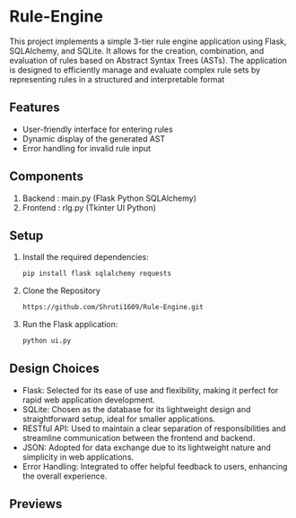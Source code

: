 # Rule-Engine
 This project implements a simple 3-tier rule engine application using Flask, SQLAlchemy, and SQLite. It allows for the creation, combination, and evaluation of rules based on Abstract Syntax Trees (ASTs). The application is designed to efficiently manage and evaluate complex rule sets by representing rules in a structured and interpretable format

 ## Features
- User-friendly interface for entering rules
- Dynamic display of the generated AST
- Error handling for invalid rule input

## Components

1. Backend :  main.py (Flask Python SQLAlchemy)
2. Frontend : rlg.py (Tkinter UI Python)


## Setup

1. Install the required dependencies:
   ```bash
   pip install flask sqlalchemy requests
   
2. Clone the Repository
   ```bash
   https://github.com/Shruti1609/Rule-Engine.git

3. Run the Flask application:
   ```bash
   python ui.py

## Design Choices
 - Flask: Selected for its ease of use and flexibility, making it perfect for rapid web application development.
 - SQLite: Chosen as the database for its lightweight design and straightforward setup, ideal for smaller applications.
 - RESTful API: Used to maintain a clear separation of responsibilities and streamline communication between the frontend and backend.
 - JSON: Adopted for data exchange due to its lightweight nature and simplicity in web applications.
 - Error Handling: Integrated to offer helpful feedback to users, enhancing the overall experience.

## Previews



